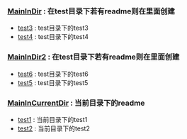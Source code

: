 <!-- type="moule" module_name="AAA"  order="1" mark="start"-->
<!-- type = "class" tag = "title"-->
### [MainInDir](test/MainInDir.java "在test目录下若有readme则在里面创建") : 在test目录下若有readme则在里面创建
<!-- type = "method" tag = "order_list#1" -->
+ [test3](test/MainInDir.java "") : test目录下的test3
+ [test4](test/MainInDir.java "这只是个title而已") : test目录下的test4
<!-- type="moule" module_name="AAA"  order="1" mark="end"-->


### [MainInDir2](test/MainInDir2.java "在test目录下若有readme则在里面创建") : 在test目录下若有readme则在里面创建
+ [test6](test/MainInDir2.java "这只是个title而已") : test目录下的test6
+ [test5](test/MainInDir2.java "") : test目录下的test5
### [MainInCurrentDir](MainInCurrentDir.java "当前目录下的readme") : 当前目录下的readme
+ [test1](MainInCurrentDir.java "") : 当前目录下的test1
+ [test2](MainInCurrentDir.java "这只是个title而已") : 当前目录下的test2
